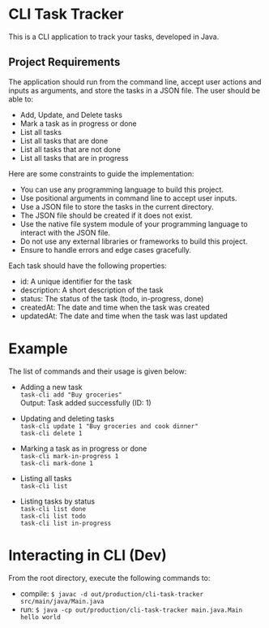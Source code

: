 # CLI Task Tracker
This is a CLI application to track your tasks, developed in Java.

## Project Requirements
The application should run from the command line, accept user actions and inputs as arguments, and store the tasks in a JSON file. The user should be able to:

- Add, Update, and Delete tasks
- Mark a task as in progress or done
- List all tasks
- List all tasks that are done
- List all tasks that are not done
- List all tasks that are in progress 

Here are some constraints to guide the implementation:
- You can use any programming language to build this project.
- Use positional arguments in command line to accept user inputs.
- Use a JSON file to store the tasks in the current directory.
- The JSON file should be created if it does not exist.
- Use the native file system module of your programming language to interact with the JSON file.
- Do not use any external libraries or frameworks to build this project.
- Ensure to handle errors and edge cases gracefully.

Each task should have the following properties:
- id: A unique identifier for the task
- description: A short description of the task
- status: The status of the task (todo, in-progress, done)
- createdAt: The date and time when the task was created
- updatedAt: The date and time when the task was last updated

# Example
The list of commands and their usage is given below:
- Adding a new task\
`task-cli add "Buy groceries"`\
Output: Task added successfully (ID: 1)

- Updating and deleting tasks\
`task-cli update 1 "Buy groceries and cook dinner"`\
`task-cli delete 1`

- Marking a task as in progress or done\
`task-cli mark-in-progress 1`\
`task-cli mark-done 1`

- Listing all tasks\
`task-cli list`

- Listing tasks by status\
`task-cli list done`\
`task-cli list todo`\
`task-cli list in-progress`

# Interacting in CLI (Dev)
From the root directory, execute the following commands to:
- compile: `$ javac -d out/production/cli-task-tracker src/main/java/Main.java`
- run: `$ java -cp out/production/cli-task-tracker main.java.Main hello world`
